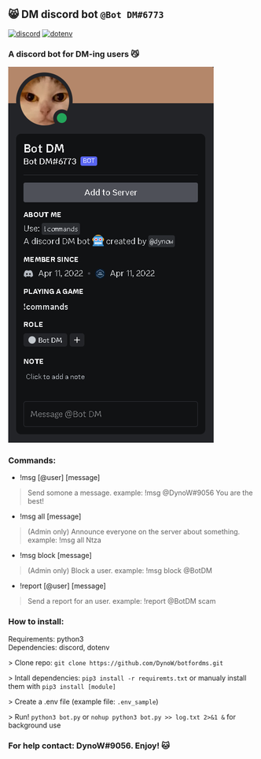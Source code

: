 ## 😸 DM discord bot `@Bot DM#6773`
[![discord](https://img.shields.io/badge/discord-v2.2.3-blue)](https://pypi.org/project/discord/)
[![dotenv](https://img.shields.io/badge/dotenv-v0.0.5-orange)](https://pypi.org/project/dotenv/)
### A discord bot for DM-ing users 😼

![Profile](https://raw.githubusercontent.com/DynoW/botfordms/main/DM_bot_profile.png)

### Commands:
- !msg [@user] [message]<br>
> Send somone a message. example: !msg @DynoW#9056 You are the best!<br>
- !msg all [message]<br>
> (Admin only) Announce everyone on the server about something. example: !msg all Ntza<br>
- !msg block [message]<br>
> (Admin only) Block a user. example: !msg block @BotDM<br>
- !report [@user] [message]<br>
> Send a report for an user. example: !report @BotDM scam<br>

### How to install:
Requirements: python3<br>
Dependencies: discord, dotenv<br>

\> Clone repo: `git clone https://github.com/DynoW/botfordms.git`<br>

\> Intall dependencies: `pip3 install -r requiremts.txt` or manualy install them with `pip3 install [module]`<br>

\> Create a .env file (example file: `.env_sample`)<br>

\> Run! `python3 bot.py` or `nohup python3 bot.py >> log.txt 2>&1 &` for background use<br>

### For help contact: DynoW#9056. Enjoy! 🐱